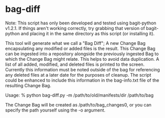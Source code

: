 bag-diff
========

Note: This script has only been developed and tested using bagit-python v1.2.1.
If things aren't working correctly, try grabbing that version of bagit-python
and placing it in the same directory as this script (or installing it).

This tool will generate what we call a "Bag Diff"; A new Change Bag encapsulating any modified or added files is the result. This Change Bag can be ingested into a repository alongside the previously ingested Bag to which the Change Bag might relate. This helps to avoid data duplication. A list of all added, modified, and deleted files is printed to the screen. Currently this information must be noted outside of the bag for referencing any deleted files at a later date for the purposes of cleanup. The script could be enhanced to include this information in the bag-info.txt file of the resulting Change Bag.
   
   Usage:
        % python bag-diff.py -m /path/to/old/manifests/dir /path/to/bag

The Change Bag will be created as /path/to/bag_changes0, or you can specify
the path yourself using the -o argument.
